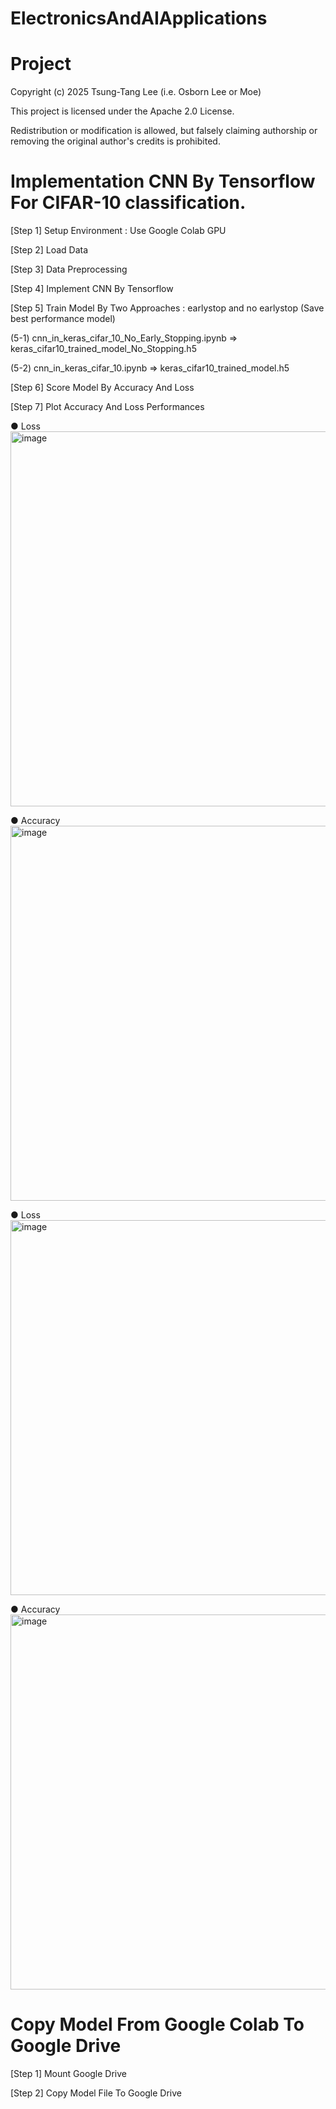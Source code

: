 # ElectronicsAndAIApplications
# Project

Copyright (c) 2025 Tsung-Tang Lee (i.e. Osborn Lee or Moe)

This project is licensed under the Apache 2.0 License.

Redistribution or modification is allowed, but falsely claiming authorship or removing the original author's credits is prohibited.


# Implementation CNN By Tensorflow For CIFAR-10 classification.
[Step 1] Setup Environment : Use Google Colab GPU

[Step 2] Load Data

[Step 3] Data Preprocessing

[Step 4] Implement CNN By Tensorflow

[Step 5] Train Model By Two Approaches : earlystop and no earlystop (Save best performance model)

(5-1) cnn_in_keras_cifar_10_No_Early_Stopping.ipynb
=> keras_cifar10_trained_model_No_Stopping.h5

(5-2) cnn_in_keras_cifar_10.ipynb
=> keras_cifar10_trained_model.h5


[Step 6] Score Model By Accuracy And Loss

[Step 7] Plot Accuracy And Loss Performances
<Early Stopping>

● Loss
<img width="800" height="600" alt="image" src="https://github.com/user-attachments/assets/ff2a874a-9182-4996-bcde-3efaa512aa27" />

● Accuracy
<img width="800" height="600" alt="image" src="https://github.com/user-attachments/assets/68950213-8fd9-407b-9425-f514f232ff88" />


<No Early Stopping>

● Loss
<img width="800" height="600" alt="image" src="https://github.com/user-attachments/assets/8de52747-a6a7-4763-9fd8-26a00918d585" />

● Accuracy
<img width="800" height="600" alt="image" src="https://github.com/user-attachments/assets/916b160f-146e-4db2-babd-a34894c39ae5" />

# Copy Model From Google Colab To Google Drive
[Step 1] Mount Google Drive

[Step 2] Copy Model File To Google Drive
